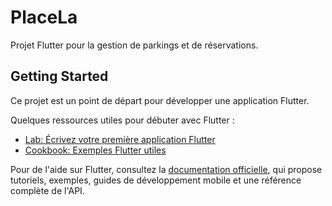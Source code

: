 # PlaceLa

Projet Flutter pour la gestion de parkings et de réservations.

## Getting Started

Ce projet est un point de départ pour développer une application Flutter.

Quelques ressources utiles pour débuter avec Flutter :

- [Lab: Écrivez votre première application Flutter](https://docs.flutter.dev/get-started/codelab)
- [Cookbook: Exemples Flutter utiles](https://docs.flutter.dev/cookbook)

Pour de l'aide sur Flutter, consultez la
[documentation officielle](https://docs.flutter.dev/), qui propose tutoriels,
exemples, guides de développement mobile et une référence complète de l'API.
